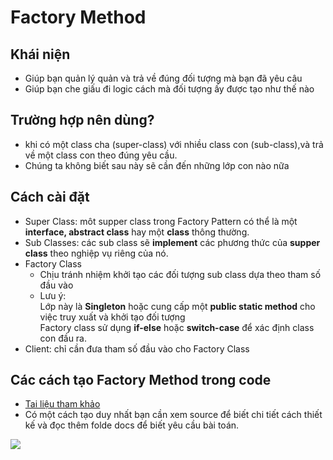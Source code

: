 # Factory Method

## Khái niện
- Giúp bạn quản lý quản và trả về đúng đối tượng mà bạn đã yêu câu
- Giúp bạn che giấu đi logic cách mà đối tượng ấy được tạo như thế nào
## Trường hợp nên dùng?
- khi có một class cha (super-class) với nhiều class con (sub-class),và trả về một class con theo đúng yêu cầu.
- Chúng ta không biết sau này sẽ cần đến những lớp con nào nữa
## Cách cài đặt
- Super Class: môt supper class trong Factory Pattern có thể là một **interface, abstract class** hay một **class** thông thường.
- Sub Classes: các sub class sẽ **implement** các phương thức của **supper class** theo nghiệp vụ riêng của nó.
- Factory Class
	+ Chịu tránh nhiệm khởi tạo các đối tượng sub class dựa theo tham số đầu vào
	+ Lưu ý:\
		Lớp này là **Singleton** hoặc cung cấp một **public static method** cho việc truy xuất và khởi tạo đối tượng\
		Factory class sử dụng **if-else** hoặc **switch-case** để xác định class con đầu ra.
- Client: chỉ cần đưa tham số đầu vào cho Factory Class
## Các cách tạo Factory Method trong code
- [Tai liệu tham khảo](https://gpcoder.com/4352-huong-dan-java-design-pattern-factory-method/)
- Có một cách tạo duy nhất bạn cần xem source để biết chi tiết cách thiết kế và đọc thêm folde docs để biết yêu cầu bài toán.
<img src ="https://github.com/trongdat1998/course-DatDT/blob/main/image/design-patterns-factory-method-diagram.png">